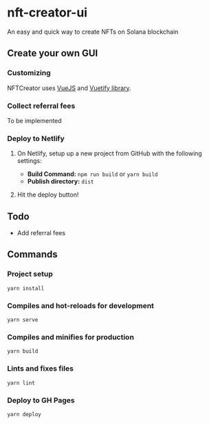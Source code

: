 # nft-creator-ui

An easy and quick way to create NFTs on Solana blockchain

## Create your own GUI

### Customizing

NFTCreator uses [VueJS](https://vuejs.org/) and [Vuetify library](https://vuetifyjs.com/). 

### Collect referral fees

To be implemented

### Deploy to Netlify

1. On Netlify, setup up a new project from GitHub with the following settings:

    - **Build Command:** `npm run build` or `yarn build`
    - **Publish directory:** `dist`

2. Hit the deploy button!

## Todo

* Add referral fees

## Commands

### Project setup
```
yarn install
```

### Compiles and hot-reloads for development
```
yarn serve
```

### Compiles and minifies for production
```
yarn build
```

### Lints and fixes files
```
yarn lint
```

### Deploy to GH Pages
```
yarn deploy
```

